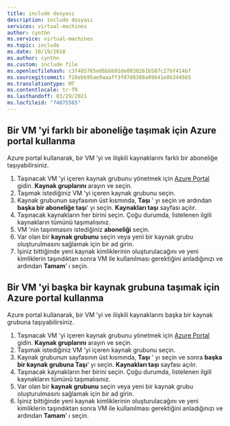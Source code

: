 ```yaml
---
title: include dosyası
description: include dosyası
services: virtual-machines
author: cynthn
ms.service: virtual-machines
ms.topic: include
ms.date: 10/19/2018
ms.author: cynthn
ms.custom: include file
ms.openlocfilehash: c3f485765e0bbbb91de0938261b587c27bf414bf
ms.sourcegitcommit: f28ebb95ae9aaaff3f87d8388a09b41e0b3445b5
ms.translationtype: MT
ms.contentlocale: tr-TR
ms.lasthandoff: 03/29/2021
ms.locfileid: "74875565"
---
```

## <a name="use-the-azure-portal-to-move-a-vm-to-a-different-subscription"></a>Bir VM 'yi farklı bir aboneliğe taşımak için Azure portal kullanma
Azure portal kullanarak, bir VM 'yi ve ilişkili kaynaklarını farklı bir aboneliğe taşıyabilirsiniz.

1. Taşınacak VM 'yi içeren kaynak grubunu yönetmek için [Azure Portal](https://portal.azure.com) gidin. **Kaynak gruplarını** arayın ve seçin.
2. Taşımak istediğiniz VM 'yi içeren kaynak grubunu seçin.
3. Kaynak grubunun sayfasının üst kısmında, **Taşı** ' yı seçin ve ardından **başka bir aboneliğe taşı**' yı seçin. **Kaynakları taşı** sayfası açılır.
4. Taşınacak kaynakların her birini seçin. Çoğu durumda, listelenen ilgili kaynakların tümünü taşımalısınız.
5. VM 'nin taşınmasını istediğiniz **aboneliği** seçin.
6. Var olan bir **kaynak grubunu** seçin veya yeni bir kaynak grubu oluşturulmasını sağlamak için bir ad girin.
7. İşiniz bittiğinde yeni kaynak kimliklerinin oluşturulacağını ve yeni kimliklerin taşındıktan sonra VM ile kullanılması gerektiğini anladığınızı ve ardından **Tamam**' ı seçin.

## <a name="use-the-azure-portal-to-move-a-vm-to-another-resource-group"></a>Bir VM 'yi başka bir kaynak grubuna taşımak için Azure portal kullanma
Azure portal kullanarak, bir VM 'yi ve ilişkili kaynaklarını başka bir kaynak grubuna taşıyabilirsiniz.

1. Taşınacak VM 'yi içeren kaynak grubunu yönetmek için [Azure Portal](https://portal.azure.com) gidin. **Kaynak gruplarını** arayın ve seçin.
2. Taşımak istediğiniz VM 'yi içeren kaynak grubunu seçin.
3. Kaynak grubunun sayfasının üst kısmında, **Taşı** ' yı seçin ve sonra **başka bir kaynak grubuna Taşı**' yı seçin. **Kaynakları taşı** sayfası açılır.
4. Taşınacak kaynakların her birini seçin. Çoğu durumda, listelenen ilgili kaynakların tümünü taşımalısınız.
5. Var olan bir **kaynak grubunu** seçin veya yeni bir kaynak grubu oluşturulmasını sağlamak için bir ad girin.
6. İşiniz bittiğinde yeni kaynak kimliklerinin oluşturulacağını ve yeni kimliklerin taşındıktan sonra VM ile kullanılması gerektiğini anladığınızı ve ardından **Tamam**' ı seçin.

